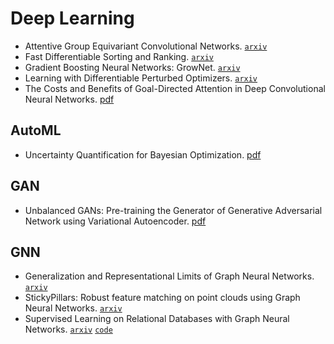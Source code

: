 # Deep Learning

- Attentive Group Equivariant Convolutional Networks. [`arxiv`](https://arxiv.org/abs/2002.03830)
- Fast Differentiable Sorting and Ranking. [`arxiv`](https://arxiv.org/abs/2002.08871)
- Gradient Boosting Neural Networks: GrowNet. [`arxiv`](https://arxiv.org/abs/2002.07971)
- Learning with Differentiable Perturbed Optimizers. [`arxiv`](https://arxiv.org/abs/2002.08676)
- The Costs and Benefits of Goal-Directed Attention in Deep Convolutional Neural Networks. [pdf](https://arxiv.org/pdf/2002.02342.pdf)

## AutoML

- Uncertainty Quantification for Bayesian Optimization. [pdf](https://arxiv.org/pdf/2002.01569.pdf)

## GAN

- Unbalanced GANs: Pre-training the Generator of Generative Adversarial Network using Variational Autoencoder. [pdf](https://arxiv.org/pdf/2002.02112.pdf)

## GNN

- Generalization and Representational Limits of Graph Neural Networks. [`arxiv`](https://arxiv.org/abs/2002.06157)
- StickyPillars: Robust feature matching on point clouds using Graph Neural Networks. [`arxiv`](https://arxiv.org/abs/2002.03983)
- Supervised Learning on Relational Databases with Graph Neural Networks. [`arxiv`](https://arxiv.org/abs/2002.02046) [`code`](https://github.com/mwcvitkovic/Supervised-Learning-on-Relational-Databases-with-GNNs)

